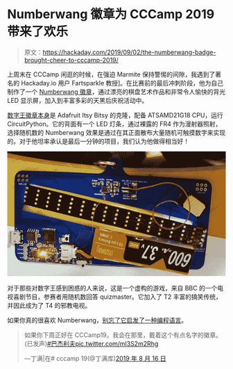 # Numberwang 徽章为 CCCamp 2019 带来了欢乐

> 原文：<https://hackaday.com/2019/09/02/the-numberwang-badge-brought-cheer-to-cccamp-2019/>

上周末在 CCCamp 闲逛的时候，在强迫 Marmite 保持警惕的间隙，我遇到了著名的 Hackaday.io 用户 Fartsparkle 教授]。在比赛前的最后冲刺阶段，他为自己制作了一个 [Numberwang 徽章](https://hackaday.io/project/167356-numberwang-badge)，通过漂亮的棋盘艺术作品和非常令人愉快的背光 LED 显示屏，加入到丰富多彩的天黑后庆祝活动中。

[数字王徽章本身](https://github.com/PTS93/Numberwang-Badge)是 Adafruit Itsy Bitsy 的克隆，配备 ATSAMD21G18 CPU，运行 CircuitPython。它的背面有一个 LED 灯条，通过裸露的 FR4 作为漫射器照射，选择随机数的 Numberwang 效果是通过在其正面散布大量随机可触摸数字来实现的。对于他坦率承认是最后一分钟的项目，我们认为他做得相当好！

[![](img/0f51922590494de3828c44528669e78d.png)](https://hackaday.com/wp-content/uploads/2019/09/numberwang-badge-rear.jpg)

对于那些对数字王感到困惑的人来说，这是一个虚构的游戏，来自 BBC 的一个电视喜剧节目，参赛者用随机数回答 quizmaster。它加入了 T2 丰富的搞笑传统，并因此成为了 T4 的邪教电视。

如果你真的很喜欢 Numberwang，[别忘了它启发了一种编程语言](https://esolangs.org/wiki/Numberwang)。

> 如果你下周正好在 CCCamp19。我会在那里，戴着这个有点名字的徽章。
> (已发声)[#巴杰利夫](https://twitter.com/hashtag/badgelife?src=hash&ref_src=twsrc%5Etfw)[pic.twitter.com/ml3S2m2Rhg](https://t.co/ml3S2m2Rhg)
> 
> —丁满|在# cccamp 19(@丁满库)[2019 年 8 月 16 日](https://twitter.com/timonsku/status/1162331672601403394?ref_src=twsrc%5Etfw)